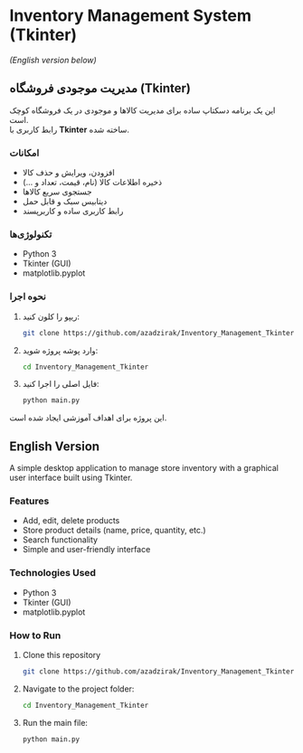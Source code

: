 # Inventory Management System (Tkinter)
*(English version below)*

## مدیریت موجودی فروشگاه (Tkinter)

این یک برنامه دسکتاپ ساده برای مدیریت کالاها و موجودی در یک فروشگاه کوچک است.  
رابط کاربری با **Tkinter** ساخته شده.

### امکانات
- افزودن، ویرایش و حذف کالا
- ذخیره اطلاعات کالا (نام، قیمت، تعداد و ...)
- جستجوی سریع کالاها
- دیتابیس سبک و قابل حمل 
- رابط کاربری ساده و کاربرپسند

### تکنولوژی‌ها
- Python 3  
- Tkinter (GUI)
- matplotlib.pyplot

### نحوه اجرا
1. ریپو را کلون کنید:
   ```bash
   git clone https://github.com/azadzirak/Inventory_Management_Tkinter.git
   ```
2. وارد پوشه پروژه شوید:
   ```bash
   cd Inventory_Management_Tkinter
   ```
3. فایل اصلی را اجرا کنید:
   ```bash
   python main.py
   ```

این پروژه برای اهداف آموزشی ایجاد شده است.

## English Version

A simple desktop application to manage store inventory with a graphical user interface built using Tkinter.

### Features
- Add, edit, delete products
- Store product details (name, price, quantity, etc.)
- Search functionality
- Simple and user-friendly interface

### Technologies Used
- Python 3
- Tkinter (GUI)
- matplotlib.pyplot

### How to Run
1. Clone this repository
   ```bash
   git clone https://github.com/azadzirak/Inventory_Management_Tkinter.git
   ```
2. Navigate to the project folder:
   ```bash
   cd Inventory_Management_Tkinter
   ```
3. Run the main file:
   ```bash
   python main.py
   ```
